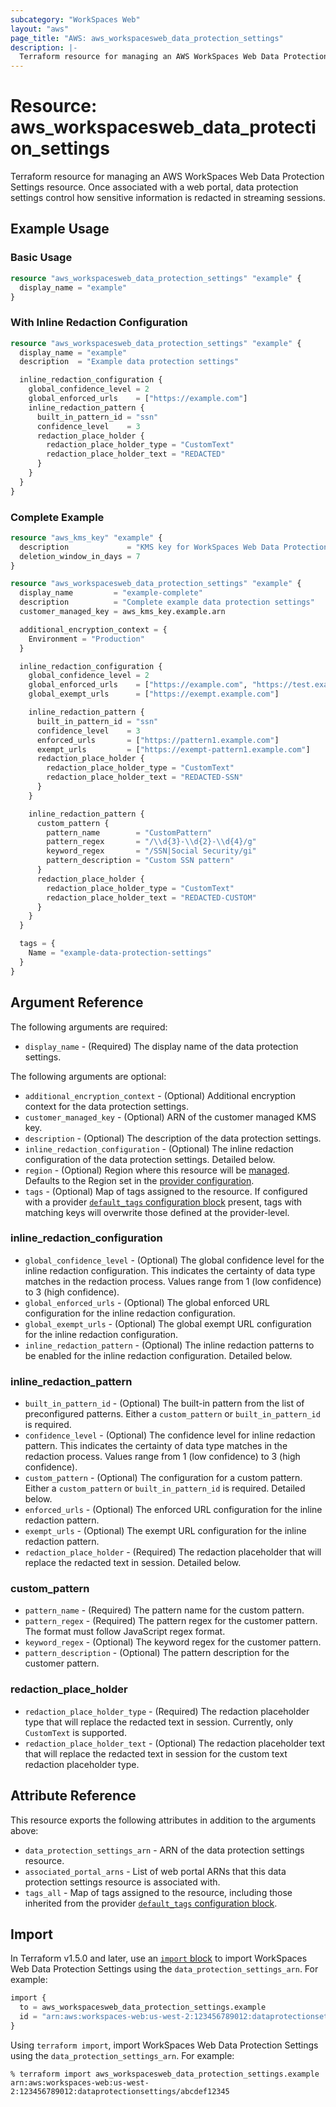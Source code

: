 ```yaml
---
subcategory: "WorkSpaces Web"
layout: "aws"
page_title: "AWS: aws_workspacesweb_data_protection_settings"
description: |-
  Terraform resource for managing an AWS WorkSpaces Web Data Protection Settings.
---
```


# Resource: aws_workspacesweb_data_protection_settings

Terraform resource for managing an AWS WorkSpaces Web Data Protection Settings resource. Once associated with a web portal, data protection settings control how sensitive information is redacted in streaming sessions.

## Example Usage

### Basic Usage

```terraform
resource "aws_workspacesweb_data_protection_settings" "example" {
  display_name = "example"
}
```

### With Inline Redaction Configuration

```terraform
resource "aws_workspacesweb_data_protection_settings" "example" {
  display_name = "example"
  description  = "Example data protection settings"

  inline_redaction_configuration {
    global_confidence_level = 2
    global_enforced_urls    = ["https://example.com"]
    inline_redaction_pattern {
      built_in_pattern_id = "ssn"
      confidence_level    = 3
      redaction_place_holder {
        redaction_place_holder_type = "CustomText"
        redaction_place_holder_text = "REDACTED"
      }
    }
  }
}
```

### Complete Example

```terraform
resource "aws_kms_key" "example" {
  description             = "KMS key for WorkSpaces Web Data Protection Settings"
  deletion_window_in_days = 7
}

resource "aws_workspacesweb_data_protection_settings" "example" {
  display_name         = "example-complete"
  description          = "Complete example data protection settings"
  customer_managed_key = aws_kms_key.example.arn

  additional_encryption_context = {
    Environment = "Production"
  }

  inline_redaction_configuration {
    global_confidence_level = 2
    global_enforced_urls    = ["https://example.com", "https://test.example.com"]
    global_exempt_urls      = ["https://exempt.example.com"]

    inline_redaction_pattern {
      built_in_pattern_id = "ssn"
      confidence_level    = 3
      enforced_urls       = ["https://pattern1.example.com"]
      exempt_urls         = ["https://exempt-pattern1.example.com"]
      redaction_place_holder {
        redaction_place_holder_type = "CustomText"
        redaction_place_holder_text = "REDACTED-SSN"
      }
    }

    inline_redaction_pattern {
      custom_pattern {
        pattern_name        = "CustomPattern"
        pattern_regex       = "/\\d{3}-\\d{2}-\\d{4}/g"
        keyword_regex       = "/SSN|Social Security/gi"
        pattern_description = "Custom SSN pattern"
      }
      redaction_place_holder {
        redaction_place_holder_type = "CustomText"
        redaction_place_holder_text = "REDACTED-CUSTOM"
      }
    }
  }

  tags = {
    Name = "example-data-protection-settings"
  }
}
```

## Argument Reference

The following arguments are required:

* `display_name` - (Required) The display name of the data protection settings.

The following arguments are optional:

* `additional_encryption_context` - (Optional) Additional encryption context for the data protection settings.
* `customer_managed_key` - (Optional) ARN of the customer managed KMS key.
* `description` - (Optional) The description of the data protection settings.
* `inline_redaction_configuration` - (Optional) The inline redaction configuration of the data protection settings. Detailed below.
* `region` - (Optional) Region where this resource will be [managed](https://docs.aws.amazon.com/general/latest/gr/rande.html#regional-endpoints). Defaults to the Region set in the [provider configuration](https://registry.terraform.io/providers/hashicorp/aws/latest/docs#aws-configuration-reference).
* `tags` - (Optional) Map of tags assigned to the resource. If configured with a provider [`default_tags` configuration block](/docs/providers/aws/index.html#default_tags-configuration-block) present, tags with matching keys will overwrite those defined at the provider-level.

### inline_redaction_configuration

* `global_confidence_level` - (Optional) The global confidence level for the inline redaction configuration. This indicates the certainty of data type matches in the redaction process. Values range from 1 (low confidence) to 3 (high confidence).
* `global_enforced_urls` - (Optional) The global enforced URL configuration for the inline redaction configuration.
* `global_exempt_urls` - (Optional) The global exempt URL configuration for the inline redaction configuration.
* `inline_redaction_pattern` - (Optional) The inline redaction patterns to be enabled for the inline redaction configuration. Detailed below.

### inline_redaction_pattern

* `built_in_pattern_id` - (Optional) The built-in pattern from the list of preconfigured patterns. Either a `custom_pattern` or `built_in_pattern_id` is required.
* `confidence_level` - (Optional) The confidence level for inline redaction pattern. This indicates the certainty of data type matches in the redaction process. Values range from 1 (low confidence) to 3 (high confidence).
* `custom_pattern` - (Optional) The configuration for a custom pattern. Either a `custom_pattern` or `built_in_pattern_id` is required. Detailed below.
* `enforced_urls` - (Optional) The enforced URL configuration for the inline redaction pattern.
* `exempt_urls` - (Optional) The exempt URL configuration for the inline redaction pattern.
* `redaction_place_holder` - (Required) The redaction placeholder that will replace the redacted text in session. Detailed below.

### custom_pattern

* `pattern_name` - (Required) The pattern name for the custom pattern.
* `pattern_regex` - (Required) The pattern regex for the customer pattern. The format must follow JavaScript regex format.
* `keyword_regex` - (Optional) The keyword regex for the customer pattern.
* `pattern_description` - (Optional) The pattern description for the customer pattern.

### redaction_place_holder

* `redaction_place_holder_type` - (Required) The redaction placeholder type that will replace the redacted text in session. Currently, only `CustomText` is supported.
* `redaction_place_holder_text` - (Optional) The redaction placeholder text that will replace the redacted text in session for the custom text redaction placeholder type.

## Attribute Reference

This resource exports the following attributes in addition to the arguments above:

* `data_protection_settings_arn` - ARN of the data protection settings resource.
* `associated_portal_arns` - List of web portal ARNs that this data protection settings resource is associated with.
* `tags_all` - Map of tags assigned to the resource, including those inherited from the provider [`default_tags` configuration block](/docs/providers/aws/index.html#default_tags-configuration-block).

## Import

In Terraform v1.5.0 and later, use an [`import` block](https://developer.hashicorp.com/terraform/language/import) to import WorkSpaces Web Data Protection Settings using the `data_protection_settings_arn`. For example:

```terraform
import {
  to = aws_workspacesweb_data_protection_settings.example
  id = "arn:aws:workspaces-web:us-west-2:123456789012:dataprotectionsettings/abcdef12345"
}
```

Using `terraform import`, import WorkSpaces Web Data Protection Settings using the `data_protection_settings_arn`. For example:

```console
% terraform import aws_workspacesweb_data_protection_settings.example arn:aws:workspaces-web:us-west-2:123456789012:dataprotectionsettings/abcdef12345
```
